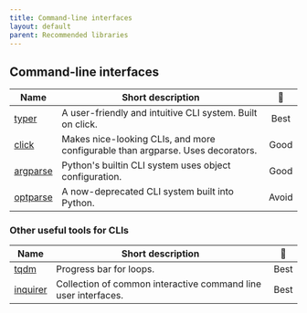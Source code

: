 ```yaml
---
title: Command-line interfaces
layout: default
parent: Recommended libraries
---
```


## Command-line interfaces

| Name                                                        | Short description                                                              |                      🚦                      |
| ----------------------------------------------------------- | ------------------------------------------------------------------------------ | :------------------------------------------: |
| [typer](https://typer.tiangolo.com/)                        | A user-friendly and intuitive CLI system. Built on click.                      | <span class="label label-green">Best</span>  |
| [click](https://click.palletsprojects.com/)                 | Makes nice-looking CLIs, and more configurable than argparse. Uses decorators. | <span class="label label-yellow">Good</span> |
| [argparse](https://docs.python.org/3/library/argparse.html) | Python's builtin CLI system uses object configuration.                         | <span class="label label-yellow">Good</span> |
| [optparse](https://docs.python.org/3/library/optparse.html) | A now-deprecated CLI system built into Python.                                 |  <span class="label label-red">Avoid</span>  |

### Other useful tools for CLIs

| Name                                                  | Short description                                              |                     🚦                      |
| ----------------------------------------------------- | -------------------------------------------------------------- | :-----------------------------------------: |
| [tqdm](https://tqdm.github.io/)                       | Progress bar for loops.                                        | <span class="label label-green">Best</span> |
| [inquirer](https://github.com/magmax/python-inquirer) | Collection of common interactive command line user interfaces. | <span class="label label-green">Best</span> |
